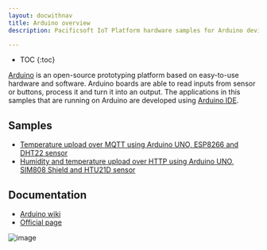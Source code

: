 ```yaml
---
layout: docwithnav
title: Arduino overview
description: Pacificsoft IoT Platform hardware samples for Arduino devices.

---
```


* TOC
{:toc}

[Arduino](https://en.wikipedia.org/wiki/Arduino) is an open-source prototyping platform based on easy-to-use hardware and software.
Arduino boards are able to read inputs from sensor or buttons, process it and turn it into an output. The applications in this samples that are running on Arduino are developed using [Arduino IDE](https://www.arduino.cc/en/Main/Software).

## Samples

 - [Temperature upload over MQTT using Arduino UNO, ESP8266 and DHT22 sensor](/docs/samples/arduino/temperature/)
 - [Humidity and temperature upload over HTTP using Arduino UNO, SIM808 Shield and HTU21D sensor](/docs/samples/arduino/sim808-htu21d/)

## Documentation

 - [Arduino wiki](https://en.wikipedia.org/wiki/Arduino)
 - [Official page](https://www.arduino.cc/en/Main/ArduinoBoardUno)

 ![image](https://i2.wp.com/marcusjenkins.com/wp-content/uploads/2014/06/ARDUINO_V2.png?w=961)
